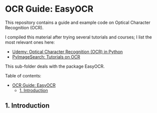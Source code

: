# OCR Guide: EasyOCR

This repository contains a guide and example code on Optical Character Recognition (OCR).

I compiled this material after trying several tutorials and courses; I list the most relevant ones here:

- [Udemy: Optical Character Recognition (OCR) in Python](https://www.udemy.com/course/ocr-optical-character-recognition-in-python/)
- [PyImageSearch: Tutorials on OCR](https://pyimagesearch.com/)

This sub-folder deals with the package EasyOCR.

Table of contents:

- [OCR Guide: EasyOCR](#ocr-guide-easyocr)
  - [1. Introduction](#1-introduction)

## 1. Introduction

